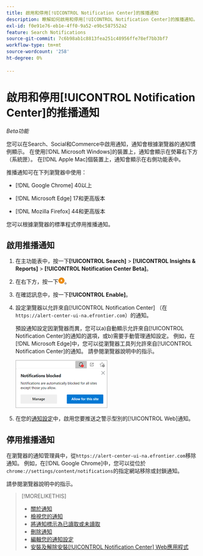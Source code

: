```yaml
---
title: 啟用和停用[!UICONTROL Notification Center]的推播通知
description: 瞭解如何啟用和停用[!UICONTROL Notification Center]的推播通知。
exl-id: f0e91e76-eb1e-4ff0-9a52-e9bc587552a2
feature: Search Notifications
source-git-commit: 7c6b98ab1c8813fea251c48956ffe78ef7bb3bf7
workflow-type: tm+mt
source-wordcount: '258'
ht-degree: 0%

---
```


# 啟用和停用[!UICONTROL Notification Center]的推播通知

*Beta功能*

您可以在Search、Social和Commerce中啟用通知，通知會根據瀏覽器的通知慣例顯示。 在使用[!DNL Microsoft Windows]的裝置上，通知會顯示在熒幕右下方（系統匣）。 在[!DNL Apple Mac]個裝置上，通知會顯示在右側功能表中。

推播通知可在下列瀏覽器中使用：

* [!DNL Google Chrome] 40以上

* [!DNL Microsoft Edge] 17和更高版本

* [!DNL Mozilla Firefox] 44和更高版本

您可以根據瀏覽器的標準程式停用推播通知。

## 啟用推播通知

1. 在主功能表中，按一下&#x200B;**[!UICONTROL Search]** > **[!UICONTROL Insights & Reports]** > **[!UICONTROL Notification Center Beta]**。

2. 在右下方，按一下![啟用推播通知](/help/search-social-commerce/assets/notifications-push.png "啟用推播通知")。

3. 在確認訊息中，按一下&#x200B;**[!UICONTROL Enable]**。

4. 設定瀏覽器以允許來自[!UICONTROL Notification Center] （在`https://alert-center-ui-na.efrontier.com`）的通知。

   預設通知設定因瀏覽器而異，您可以a)自動顯示允許來自[!UICONTROL Notification Center]的通知的選項，或b)需要手動管理通知設定。 例如，在[!DNL Microsoft Edge]中，您可以從瀏覽器工具列允許來自[!UICONTROL Notification Center]的通知。 請參閱瀏覽器說明中的指示。

   ![在Microsoft Edge中管理通知設定的位置](/help/search-social-commerce/assets/notifications-blocked-dialog.png "在Microsoft Edge中管理通知設定的位置")

5. 在您的[通知設定](notification-edit.md)中，啟用您要推送之警示型別的[!UICONTROL Web]通知。

## 停用推播通知

在瀏覽器的通知管理員中，從`https://alert-center-ui-na.efrontier.com`移除通知。 例如，在[!DNL Google Chrome]中，您可以從位於`chrome://settings/content/notifications`的指定網站移除或封鎖通知。

請參閱瀏覽器說明中的指示。

>[!MORELIKETHIS]
>
>* [關於通知](/help/search-social-commerce/notifications/notification-about.md)
>* [檢視您的通知](notification-view.md)
>* [將通知標示為已讀取或未讀取](notification-mark-read-unread.md)
>* [刪除通知](notification-delete.md)
>* [編輯您的通知設定](notification-edit.md)
>* [安裝及解除安裝[!UICONTROL Notification Center] Web應用程式](notification-app-install-uninstall.md)
